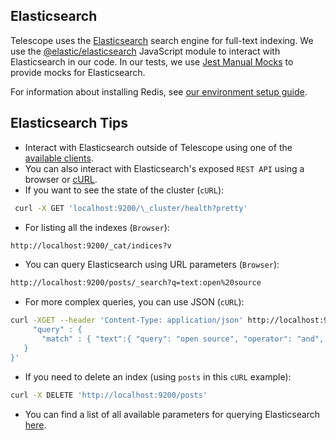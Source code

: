 ## Elasticsearch

Telescope uses the [Elasticsearch](https://www.elastic.co/what-is/elasticsearch) search engine for full-text indexing.
We use the [@elastic/elasticsearch](https://www.npmjs.com/package/@elastic/elasticsearch)
JavaScript module to interact with Elasticsearch in our code. In our tests, we use
[Jest Manual Mocks](https://jestjs.io/docs/en/manual-mocks) to provide mocks
for Elasticsearch.

For information about installing Redis, see [our environment setup guide](environment-setup.md).

## Elasticsearch Tips

- Interact with Elasticsearch outside of Telescope using one of the [available clients](https://www.elastic.co/guide/en/elasticsearch/client/index.html).
- You can also interact with Elasticsearch's exposed `REST API` using a browser or [cURL](https://curl.haxx.se/).
- If you want to see the state of the cluster (`cURL`):

```sh
 curl -X GET 'localhost:9200/\_cluster/health?pretty'
```

- For listing all the indexes (`Browser`):

```sh
http://localhost:9200/_cat/indices?v
```

- You can query Elasticsearch using URL parameters (`Browser`):

```sh
http://localhost:9200/posts/_search?q=text:open%20source
```

- For more complex queries, you can use JSON (`cURL`):

```sh
curl -XGET --header 'Content-Type: application/json' http://localhost:9200/posts/_search -d '{
     "query" : {
       "match" : { "text":{ "query": "open source", "operator": "and", "fuzziness": "auto" }}
   }
}'
```

- If you need to delete an index (using `posts` in this `cURL` example):

```sh
curl -X DELETE 'http://localhost:9200/posts'
```

- You can find a list of all available parameters for querying Elasticsearch [here](https://www.elastic.co/guide/en/elasticsearch/reference/current/search-search.html#search-search-api-query-params).
